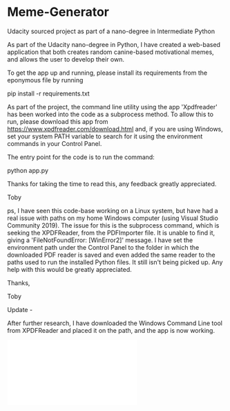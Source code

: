 # Meme-Generator
Udacity sourced project as part of a nano-degree in Intermediate Python

As part of the Udacity nano-degree in Python, I have created a web-based application that both creates random canine-based motivational memes, and allows the user to develop their own.

To get the app up and running, please install its requirements from the eponymous file by running

pip install -r requirements.txt

As part of the project, the command line utility using the app 'Xpdfreader' has been worked into the code as a subprocess method. To allow this to run, please download this app from https://www.xpdfreader.com/download.html and, if you are using Windows, set your system PATH variable to search for it using the environment commands in your Control Panel.

The entry point for the code is to run the command:

python app.py

Thanks for taking the time to read this, any feedback greatly appreciated.

Toby

ps, I have seen this code-base working on a Linux system, but have had a real issue with paths on my home Windows computer (using Visual Studio Community 2019). The issue for this is the subprocess command, which is seeking the XPDFReader, from the PDFImporter file. It is unable to find it, giving a 'FileNotFoundError: [WinError2]' message. I have set the environment path under the Control Panel to the folder in which the downloaded PDF reader is saved and even added the same reader to the paths used to run the installed Python files. It still isn't being picked up. Any help with this would be greatly appreciated.

Thanks,

Toby

Update - 

After further research, I have downloaded the Windows Command Line tool from XPDFReader and placed it on the path, and the app is now working.

![](Meme-generator%20images/working.app.py)


